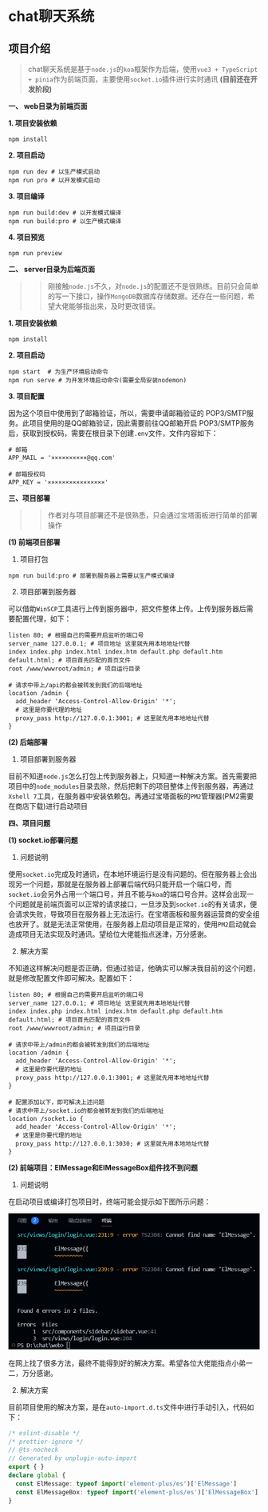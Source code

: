 # chat聊天系统

## 项目介绍

>chat聊天系统是基于`node.js`的`koa`框架作为后端，使用`vue3 + TypeScript + pinia`作为前端页面，主要使用`socket.io`插件进行实时通讯 **(目前还在开发阶段)**

**一、 web目录为前端页面**

**1. 项目安装依赖**

``` shell
npm install
```

**2. 项目启动**

``` shell
npm run dev # 以生产模式启动
npm run pro # 以开发模式启动
```

**3. 项目编译**

``` shell
npm run build:dev # 以开发模式编译
npm run build:pro # 以生产模式编译
```

**4. 项目预览**

``` shell
npm run preview
```

**二、 server目录为后端页面**

>> 刚接触`node.js`不久，对`node.js`的配置还不是很熟练。目前只会简单的写一下接口，操作`MongoDB`数据库存储数据。还存在一些问题，希望大佬能够指出来，及时更改错误。

**1. 项目安装依赖**

``` shell
npm install
```

**2. 项目启动**

``` shell
npm start  # 为生产环境启动命令
npm run serve # 为开发环境启动命令(需要全局安装nodemon)
```

**3. 项目配置**

因为这个项目中使用到了邮箱验证，所以，需要申请邮箱验证的 POP3/SMTP服务。此项目使用的是QQ邮箱验证，因此需要前往QQ邮箱开启 POP3/SMTP服务 后，获取到授权码，需要在根目录下创建`.env`文件，文件内容如下：

``` env
# 邮箱
APP_MAIL = '××××××××××@qq.com'

# 邮箱授权码
APP_KEY = '××××××××××××××××'
```

**三、项目部署**

>> 作者对与项目部署还不是很熟悉，只会通过宝塔面板进行简单的部署操作

**(1) 前端项目部署**

1. 项目打包

``` shell
npm run build:pro # 部署到服务器上需要以生产模式编译
```

2. 项目部署到服务器

可以借助`WinSCP`工具进行上传到服务器中，把文件整体上传。上传到服务器后需要配置代理，如下：

``` Nginx
listen 80; # 根据自己的需要开启监听的端口号
server_name 127.0.0.1; # 项目地址 这里就先用本地地址代替
index index.php index.html index.htm default.php default.htm default.html; # 项目首先匹配的首页文件
root /www/wwwroot/admin; # 项目运行目录

# 请求中带上/api的都会被转发到我们的后端地址
location /admin {
  add_header 'Access-Control-Allow-Origin' '*';
  # 这里是你要代理的地址
  proxy_pass http://127.0.0.1:3001; # 这里就先用本地地址代替
}
```

**(2) 后端部署**

1. 项目部署到服务器

目前不知道`node.js`怎么打包上传到服务器上，只知道一种解决方案。首先需要把项目中的`node_modules`目录去除，然后把剩下的项目整体上传到服务器，再通过`Xshell 7`工具，在服务器中安装依赖包。再通过宝塔面板的`PM2`管理器(PM2需要在商店下载)进行启动项目

**四、项目问题**

**(1) socket.io部署问题**

1. 问题说明  

使用`socket.io`完成及时通讯，在本地环境运行是没有问题的。但在服务器上会出现另一个问题，那就是在服务器上部署后端代码只能开启一个端口号，而`socket.io`会另外占用一个端口号，并且不能与`koa`的端口号合并。这样会出现一个问题就是前端页面可以正常的请求接口，一旦涉及到`socket.io`的有关请求，便会请求失败，导致项目在服务器上无法运行。在宝塔面板和服务器运营商的安全组也放开了。就是无法正常使用，在服务器上启动项目是正常的，使用`PM2`启动就会造成项目无法实现及时通讯。望给位大佬能指点迷津，万分感谢。

2. 解决方案

不知道这样解决问题是否正确，但通过验证，他确实可以解决我目前的这个问题，就是修改配置文件即可解决。配置如下：
``` Nginx
listen 80; # 根据自己的需要开启监听的端口号
server_name 127.0.0.1; # 项目地址 这里就先用本地地址代替
index index.php index.html index.htm default.php default.htm default.html; # 项目首先匹配的首页文件
root /www/wwwroot/admin; # 项目运行目录

# 请求中带上/admin的都会被转发到我们的后端地址
location /admin {
  add_header 'Access-Control-Allow-Origin' '*';
  # 这里是你要代理的地址
  proxy_pass http://127.0.0.1:3001; # 这里就先用本地地址代替
}

# 配置添加以下，即可解决上述问题
# 请求中带上/socket.io的都会被转发到我们的后端地址
location /socket.io {
  add_header 'Access-Control-Allow-Origin' '*';
  # 这里是你要代理的地址
  proxy_pass http://127.0.0.1:3030; # 这里就先用本地地址代替
}
```
**(2) 前端项目：ElMessage和ElMessageBox组件找不到问题**

1. 问题说明

在启动项目或编译打包项目时，终端可能会提示如下图所示问题：

![01](./assets/01.png '01')

在网上找了很多方法，最终不能得到好的解决方案。希望各位大佬能指点小弟一二，万分感谢。

2. 解决方案

目前项目使用的解决方案，是在`auto-import.d.ts`文件中进行手动引入，代码如下：

``` TypeScript
/* eslint-disable */
/* prettier-ignore */
// @ts-nocheck
// Generated by unplugin-auto-import
export { }
declare global {
  const ElMessage: typeof import('element-plus/es')['ElMessage']
  const ElMessageBox: typeof import('element-plus/es')['ElMessageBox']
}
```